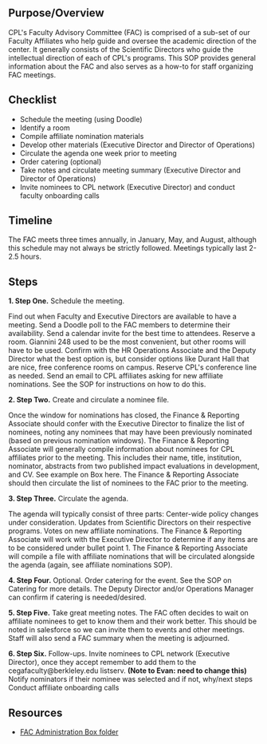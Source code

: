 ## Purpose/Overview

CPL\'s Faculty Advisory Committee (FAC) is comprised of a sub-set of our
Faculty Affiliates who help guide and oversee the academic direction of
the center. It generally consists of the Scientific Directors who guide
the intellectual direction of each of CPL\'s programs. This SOP provides
general information about the FAC and also serves as a how-to for staff
organizing FAC meetings.

## Checklist

-   Schedule the meeting (using Doodle)
-   Identify a room
-   Compile affiliate nomination materials
-   Develop other materials (Executive Director and Director of
    Operations)
-   Circulate the agenda one week prior to meeting
-   Order catering (optional)
-   Take notes and circulate meeting summary (Executive Director and
    Director of Operations)
-   Invite nominees to CPL network (Executive Director) and conduct
    faculty onboarding calls

## Timeline

The FAC meets three times annually, in January, May, and August,
although this schedule may not always be strictly followed. Meetings
typically last 2-2.5 hours.

## Steps

**1. Step One.** Schedule the meeting.

Find out when Faculty and Executive Directors are available to have a
meeting. Send a Doodle poll to the FAC members to determine their
availability. Send a calendar invite for the best time to attendees.
Reserve a room. Giannini 248 used to be the most convenient, but other
rooms will have to be used. Confirm with the HR Operations Associate and
the Deputy Director what the best option is, but consider options like
Durant Hall that are nice, free conference rooms on campus. Reserve
CPL\'s conference line as needed. Send an email to CPL affiliates asking
for new affiliate nominations. See the SOP for instructions on how to do
this.

**2. Step Two.** Create and circulate a nominee file.

Once the window for nominations has closed, the Finance & Reporting
Associate should confer with the Executive Director to finalize the list
of nominees, noting any nominees that may have been previously nominated
(based on previous nomination windows). The Finance & Reporting
Associate will generally compile information about nominees for CPL
affiliates prior to the meeting. This includes their name, title,
institution, nominator, abstracts from two published impact evaluations
in development, and CV. See example on Box here. The Finance & Reporting
Associate should then circulate the list of nominees to the FAC prior to
the meeting.

**3. Step Three.** Circulate the agenda.

The agenda will typically consist of three parts: Center-wide policy
changes under consideration. Updates from Scientific Directors on their
respective programs. Votes on new affiliate nominations. The Finance &
Reporting Associate will work with the Executive Director to determine
if any items are to be considered under bullet point 1. The Finance &
Reporting Associate will compile a file with affiliate nominations that
will be circulated alongside the agenda (again, see affiliate
nominations SOP).

**4. Step Four.** Optional. Order catering for the event. See the SOP on
Catering for more details. The Deputy Director and/or Operations Manager
can confirm if catering is needed/desired.

**5. Step Five.** Take great meeting notes. The FAC often decides to
wait on affiliate nominees to get to know them and their work better.
This should be noted in salesforce so we can invite them to events and
other meetings. Staff will also send a FAC summary when the meeting is
adjourned.

**6. Step Six.** Follow-ups. Invite nominees to CPL network (Executive
Director), once they accept remember to add them to the
cegafaculty\@berkleley.edu listserv. **(Note to Evan: need to change
this)** Notify nominators if their nominee was selected and if not,
why/next steps Conduct affiliate onboarding calls

## Resources

-   [FAC Administration Box
    folder](https://berkeley.account.box.com/login?redirect_url=https%3A%2F%2Fberkeley.app.box.com%2Fs%2Fy6ksj3kdz0egar2tojiciylj3gl0fz47)